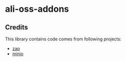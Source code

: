 # ali-oss-addons

## Credits

This library contains code comes from following projects:
- [zap](https://github.com/uber-go/zap)
- [minio](https://github.com/minio/minio-go)

